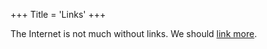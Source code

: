 +++
Title = 'Links'
+++

The Internet is not much without links. We should [link more](/log/19-website-discoverability-crisis/). 